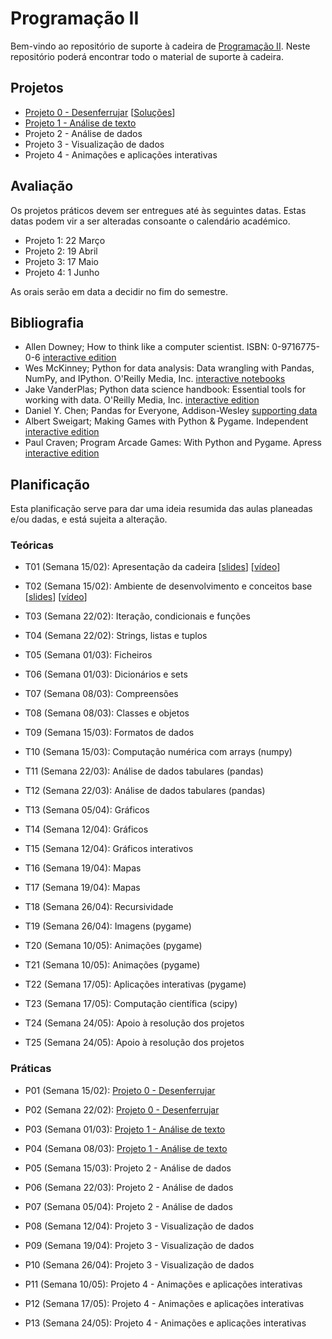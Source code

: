 # Programação II

Bem-vindo ao repositório de suporte à cadeira de [Programação II](https://sigarra.up.pt/fcup/pt/ucurr_geral.ficha_uc_view?pv_ocorrencia_id=464142).
Neste repositório poderá encontrar todo o material de suporte à cadeira.

## Projetos

* [Projeto 0 - Desenferrujar](projetos/Projeto0.ipynb) [[Soluções](projetos/Solucoes0.ipynb)]
* [Projeto 1 - Análise de texto](projetos/Projeto1.ipynb)
* Projeto 2 - Análise de dados
* Projeto 3 - Visualização de dados
* Projeto 4 - Animações e aplicações interativas

## Avaliação

Os projetos práticos devem ser entregues até às seguintes datas. Estas datas podem vir a ser alteradas consoante o calendário académico.

* Projeto 1: 22 Março
* Projeto 2: 19 Abril
* Projeto 3: 17 Maio
* Projeto 4: 1 Junho

As orais serão em data a decidir no fim do semestre.

## Bibliografia

- Allen Downey; How to think like a computer scientist. ISBN: 0-9716775-0-6 [interactive edition](https://runestone.academy/runestone/books/published/thinkcspy/index.html) 
- Wes McKinney; Python for data analysis: Data wrangling with Pandas, NumPy, and IPython. O'Reilly Media, Inc. [interactive notebooks](https://github.com/wesm/pydata-book)
- Jake VanderPlas; Python data science handbook: Essential tools for working with data. O'Reilly Media, Inc. [interactive edition](https://jakevdp.github.io/PythonDataScienceHandbook/)
- Daniel Y. Chen; Pandas for Everyone, Addison-Wesley [supporting data](https://github.com/chendaniely/pandas_for_everyone)
- Albert Sweigart; Making Games with Python & Pygame. Independent [interactive edition](https://inventwithpython.com/pygame/)
- Paul Craven; Program Arcade Games: With Python and Pygame. Apress [interactive edition](http://programarcadegames.com/)

## Planificação

Esta planificação serve para dar uma ideia resumida das aulas planeadas e/ou dadas, e está sujeita a alteração.

### Teóricas

* T01 (Semana 15/02): Apresentação da cadeira [[slides](slides/t01.pdf)] [[vídeo](https://drive.google.com/file/d/1dE0zT8Sa_-ft5thdC6omBbZQs3CEfFGd/view?usp=sharing)]
* T02 (Semana 15/02): Ambiente de desenvolvimento e conceitos base [[slides](slides/t02.pdf)] [[vídeo](https://drive.google.com/file/d/11WR57Rje7onDoGWgG03IOtyMXf3innQo/view?usp=sharing)]
* T03 (Semana 22/02): Iteração, condicionais e funções 
* T04 (Semana 22/02): Strings, listas e tuplos
* T05 (Semana 01/03): Ficheiros
* T06 (Semana 01/03): Dicionários e sets
* T07 (Semana 08/03): Compreensões
* T08 (Semana 08/03): Classes e objetos

* T09 (Semana 15/03): Formatos de dados 
* T10 (Semana 15/03): Computação numérica com arrays (numpy)
* T11 (Semana 22/03): Análise de dados tabulares (pandas)
* T12 (Semana 22/03): Análise de dados tabulares (pandas)
* T13 (Semana 05/04): Gráficos

* T14 (Semana 12/04): Gráficos
* T15 (Semana 12/04): Gráficos interativos
* T16 (Semana 19/04): Mapas
* T17 (Semana 19/04): Mapas
* T18 (Semana 26/04): Recursividade
* T19 (Semana 26/04): Imagens (pygame)

* T20 (Semana 10/05): Animações (pygame)
* T21 (Semana 10/05): Animações (pygame)
* T22 (Semana 17/05): Aplicações interativas (pygame)
* T23 (Semana 17/05): Computação científica (scipy)
* T24 (Semana 24/05): Apoio à resolução dos projetos
* T25 (Semana 24/05): Apoio à resolução dos projetos

### Práticas

* P01 (Semana 15/02): [Projeto 0 - Desenferrujar](projetos/Projeto0.ipynb)
* P02 (Semana 22/02): [Projeto 0 - Desenferrujar](projetos/Projeto0.ipynb)
* P03 (Semana 01/03): [Projeto 1 - Análise de texto](projetos/Projeto1.ipynb)
* P04 (Semana 08/03): [Projeto 1 - Análise de texto](projetos/Projeto1.ipynb)

* P05 (Semana 15/03): Projeto 2 - Análise de dados
* P06 (Semana 22/03): Projeto 2 - Análise de dados
* P07 (Semana 05/04): Projeto 2 - Análise de dados

* P08 (Semana 12/04): Projeto 3 - Visualização de dados
* P09 (Semana 19/04): Projeto 3 - Visualização de dados
* P10 (Semana 26/04): Projeto 3 - Visualização de dados

* P11 (Semana 10/05): Projeto 4 - Animações e aplicações interativas
* P12 (Semana 17/05): Projeto 4 - Animações e aplicações interativas
* P13 (Semana 24/05): Projeto 4 - Animações e aplicações interativas


